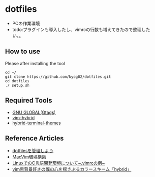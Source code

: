 # dotfiles  
- PCの作業環境  
- todo:プラグインも導入したし、vimrcの行数も増えてきたので整理したい。。

## How to use
Please after installing the tool

	cd ~/
	git clone https://github.com/kyog02/dotfiles.git
	cd dotfiles
	./ setup.sh

## Required Tools  
- [GNU GLOBAL(Gtags)](http://www.gnu.org/software/global/)  
- [vim-hybrid](https://github.com/w0ng/vim-hybrid)  
- [hybrid-terminal-themes](https://github.com/lysyi3m/osx-terminal-themes)  



## Reference Articles 
- [dotfilesを管理しよう](http://qiita.com/massy22/items/5bdb97f8d6e93517f916 "title")  
- [MacVim環境構築](http://mknthk.hatenablog.com/entry/20130405/1365169187 "title")  
- [LinuxでのC言語開発環境について~.vimrcの例~](http://d.hatena.ne.jp/numozo/20100327/1269693923 "title")  
- [vim黒背景好きの僕の心を揺さぶるカラースキーム「hybrid」](http://cocopon.me/blog/?p=841 "title")  
